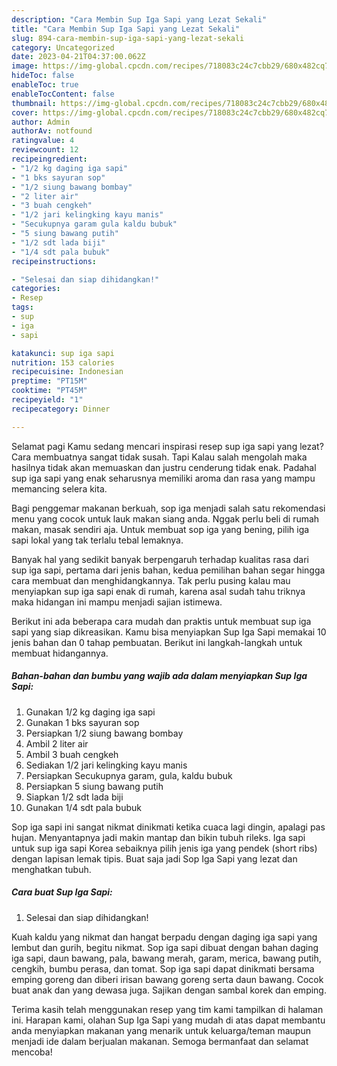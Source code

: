 ```yaml
---
description: "Cara Membin Sup Iga Sapi yang Lezat Sekali"
title: "Cara Membin Sup Iga Sapi yang Lezat Sekali"
slug: 894-cara-membin-sup-iga-sapi-yang-lezat-sekali
category: Uncategorized
date: 2023-04-21T04:37:00.062Z
image: https://img-global.cpcdn.com/recipes/718083c24c7cbb29/680x482cq70/sup-iga-sapi-foto-resep-utama.jpg
hideToc: false
enableToc: true
enableTocContent: false
thumbnail: https://img-global.cpcdn.com/recipes/718083c24c7cbb29/680x482cq70/sup-iga-sapi-foto-resep-utama.jpg
cover: https://img-global.cpcdn.com/recipes/718083c24c7cbb29/680x482cq70/sup-iga-sapi-foto-resep-utama.jpg
author: Admin
authorAv: notfound
ratingvalue: 4
reviewcount: 12
recipeingredient:
- "1/2 kg daging iga sapi"
- "1 bks sayuran sop"
- "1/2 siung bawang bombay"
- "2 liter air"
- "3 buah cengkeh"
- "1/2 jari kelingking kayu manis"
- "Secukupnya garam gula kaldu bubuk"
- "5 siung bawang putih"
- "1/2 sdt lada biji"
- "1/4 sdt pala bubuk"
recipeinstructions:

- "Selesai dan siap dihidangkan!"
categories:
- Resep
tags:
- sup
- iga
- sapi

katakunci: sup iga sapi 
nutrition: 153 calories
recipecuisine: Indonesian
preptime: "PT15M"
cooktime: "PT45M"
recipeyield: "1"
recipecategory: Dinner

---
```



Selamat pagi Kamu sedang mencari inspirasi resep sup iga sapi yang lezat? Cara membuatnya sangat tidak susah. Tapi Kalau salah mengolah maka hasilnya tidak akan memuaskan dan justru cenderung tidak enak. Padahal sup iga sapi yang enak seharusnya memiliki aroma dan rasa yang mampu memancing selera kita.


Bagi penggemar makanan berkuah, sop iga menjadi salah satu rekomendasi menu yang cocok untuk lauk makan siang anda. Nggak perlu beli di rumah makan, masak sendiri aja. Untuk membuat sop iga yang bening, pilih iga sapi lokal yang tak terlalu tebal lemaknya.

Banyak hal yang sedikit banyak berpengaruh terhadap kualitas rasa dari sup iga sapi, pertama dari jenis bahan, kedua pemilihan bahan segar hingga cara membuat dan menghidangkannya. Tak perlu pusing kalau mau menyiapkan sup iga sapi enak di rumah, karena asal sudah tahu triknya maka hidangan ini mampu menjadi sajian istimewa.


Berikut ini ada beberapa cara mudah dan praktis untuk membuat sup iga sapi yang siap dikreasikan. Kamu bisa menyiapkan Sup Iga Sapi memakai 10 jenis bahan dan 0 tahap pembuatan. Berikut ini langkah-langkah untuk membuat hidangannya.

<!--inarticleads1-->

##### Bahan-bahan dan bumbu yang wajib ada dalam menyiapkan Sup Iga Sapi:

1. Gunakan 1/2 kg daging iga sapi
1. Gunakan 1 bks sayuran sop
1. Persiapkan 1/2 siung bawang bombay
1. Ambil 2 liter air
1. Ambil 3 buah cengkeh
1. Sediakan 1/2 jari kelingking kayu manis
1. Persiapkan Secukupnya garam, gula, kaldu bubuk
1. Persiapkan 5 siung bawang putih
1. Siapkan 1/2 sdt lada biji
1. Gunakan 1/4 sdt pala bubuk


Sop iga sapi ini sangat nikmat dinikmati ketika cuaca lagi dingin, apalagi pas hujan. Menyantapnya jadi makin mantap dan bikin tubuh rileks. Iga sapi untuk sup iga sapi Korea sebaiknya pilih jenis iga yang pendek (short ribs) dengan lapisan lemak tipis. Buat saja jadi Sop Iga Sapi yang lezat dan menghatkan tubuh. 

<!--inarticleads2-->

##### Cara buat Sup Iga Sapi:


1. Selesai dan siap dihidangkan!

Kuah kaldu yang nikmat dan hangat berpadu dengan daging iga sapi yang lembut dan gurih, begitu nikmat. Sop iga sapi dibuat dengan bahan daging iga sapi, daun bawang, pala, bawang merah, garam, merica, bawang putih, cengkih, bumbu perasa, dan tomat. Sop iga sapi dapat dinikmati bersama emping goreng dan diberi irisan bawang goreng serta daun bawang. Cocok buat anak dan yang dewasa juga. Sajikan dengan sambal korek dan emping. 

Terima kasih telah menggunakan resep yang tim kami tampilkan di halaman ini. Harapan kami, olahan Sup Iga Sapi yang mudah di atas dapat membantu anda menyiapkan makanan yang menarik untuk keluarga/teman maupun menjadi ide dalam berjualan makanan. Semoga bermanfaat dan selamat mencoba!
